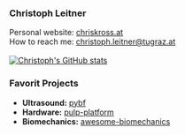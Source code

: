 ### Christoph Leitner

Personal website: [chriskross.at](http://www.chriskross.org/)\
How to reach me: [christoph.leitner@tugraz.at](mailto:christoph.leitner@tugraz.at)\
\
[![Christoph's GitHub stats](https://github-readme-stats.vercel.app/api?username=luuleitner&hide=prs,issues,&count_private=true&show_icons=true)](https://github.com/anuraghazra/github-readme-stats)


### Favorit Projects
* **Ultrasound:** [pybf](https://github.com/luuleitner/pybf)
* **Hardware:** [pulp-platform](https://github.com/pulp-platform)
* **Biomechanics:** [awesome-biomechanics](https://github.com/modenaxe/awesome-biomechanics)
